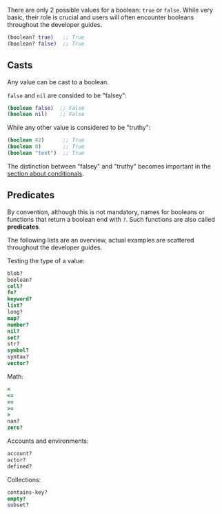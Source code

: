 There are only 2 possible values for a boolean: `true` or `false`. While very basic, their role is crucial and users will often encounter booleans throughout the developer guides.

```clojure
(boolean? true)   ;; True
(boolean? false)  ;; True
```


## Casts

Any value can be cast to a boolean.

`false` and `nil` are consided to be "falsey":

```clojure
(boolean false)  ;; False
(boolean nil)    ;; False
```

While any other value is considered to be "truthy":

```clojure
(boolean 42)      ;; True
(boolean 0)       ;; True
(boolean "text")  ;; True
```

The distinction between "falsey" and "truthy" becomes important in the [section about conditionals](/cvm/conditionals.md).


## Predicates

By convention, although this is not mandatory, names for booleans or functions that return a boolean end with `?`. Such functions are also called **predicates**.

The following lists are an overview, actual examples are scattered throughout the developer guides.

Testing the type of a value:

```clojure
blob?
boolean?
coll?
fn?
keyword?
list?
long?
map?
number?
nil?
set?
str?
symbol?
syntax?
vector?
```

Math:

```clojure
<
<=
==
>=
>
nan?
zero?
```

Accounts and environments:

```clojure
account?
actor?
defined?
```


Collections:

```clojure
contains-key?
empty?
subset?
```
